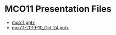 <!--
This is a machine generated file, and should not be edited, as it will be overwritten with future updates.
-->

# MCO11 Presentation Files

- [mco11.pptx](http://cdn.tailwindtraders.com/assets/mco/mco11/mco11.pptx)
- [mco11-2019-10_Oct-24.pptx](http://cdn.tailwindtraders.com/assets/mco/mco11/mco11-2019-10_Oct-24.pptx)


